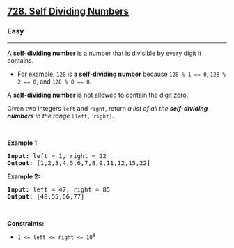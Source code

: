 <h2><a href="https://leetcode.com/problems/self-dividing-numbers/">728. Self Dividing Numbers</a></h2><h3>Easy</h3><hr><div style="user-select: auto;"><p style="user-select: auto;">A <strong style="user-select: auto;">self-dividing number</strong> is a number that is divisible by every digit it contains.</p>

<ul style="user-select: auto;">
	<li style="user-select: auto;">For example, <code style="user-select: auto;">128</code> is <strong style="user-select: auto;">a self-dividing number</strong> because <code style="user-select: auto;">128 % 1 == 0</code>, <code style="user-select: auto;">128 % 2 == 0</code>, and <code style="user-select: auto;">128 % 8 == 0</code>.</li>
</ul>

<p style="user-select: auto;">A <strong style="user-select: auto;">self-dividing number</strong> is not allowed to contain the digit zero.</p>

<p style="user-select: auto;">Given two integers <code style="user-select: auto;">left</code> and <code style="user-select: auto;">right</code>, return <em style="user-select: auto;">a list of all the <strong style="user-select: auto;">self-dividing numbers</strong> in the range</em> <code style="user-select: auto;">[left, right]</code>.</p>

<p style="user-select: auto;">&nbsp;</p>
<p style="user-select: auto;"><strong class="example" style="user-select: auto;">Example 1:</strong></p>
<pre style="user-select: auto;"><strong style="user-select: auto;">Input:</strong> left = 1, right = 22
<strong style="user-select: auto;">Output:</strong> [1,2,3,4,5,6,7,8,9,11,12,15,22]
</pre><p style="user-select: auto;"><strong class="example" style="user-select: auto;">Example 2:</strong></p>
<pre style="user-select: auto;"><strong style="user-select: auto;">Input:</strong> left = 47, right = 85
<strong style="user-select: auto;">Output:</strong> [48,55,66,77]
</pre>
<p style="user-select: auto;">&nbsp;</p>
<p style="user-select: auto;"><strong style="user-select: auto;">Constraints:</strong></p>

<ul style="user-select: auto;">
	<li style="user-select: auto;"><code style="user-select: auto;">1 &lt;= left &lt;= right &lt;= 10<sup style="user-select: auto;">4</sup></code></li>
</ul>
</div>